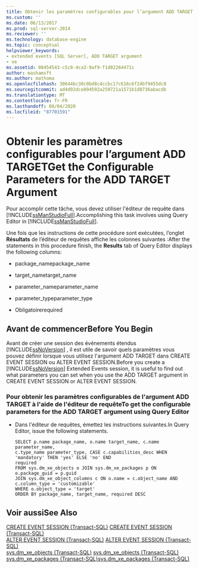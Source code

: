 ```yaml
---
title: Obtenir les paramètres configurables pour l’argument ADD TARGET | Microsoft Docs
ms.custom: ''
ms.date: 06/13/2017
ms.prod: sql-server-2014
ms.reviewer: ''
ms.technology: database-engine
ms.topic: conceptual
helpviewer_keywords:
- extended events [SQL Server], ADD TARGET argument
- xe
ms.assetid: 08454543-c5c8-4ca3-9af9-f1d82264471c
author: mashamsft
ms.author: mathoma
ms.openlocfilehash: 30644bc30c0bd8c4ccbc17c616c6f24bf9455dc8
ms.sourcegitcommit: ad4d92dce894592a259721a1571b1d8736abacdb
ms.translationtype: MT
ms.contentlocale: fr-FR
ms.lasthandoff: 08/04/2020
ms.locfileid: "87701591"
---
```

# <a name="get-the-configurable-parameters-for-the-add-target-argument"></a><span data-ttu-id="c16e8-102">Obtenir les paramètres configurables pour l’argument ADD TARGET</span><span class="sxs-lookup"><span data-stu-id="c16e8-102">Get the Configurable Parameters for the ADD TARGET Argument</span></span>
  <span data-ttu-id="c16e8-103">Pour accomplir cette tâche, vous devez utiliser l'éditeur de requête dans [!INCLUDE[ssManStudioFull](../includes/ssmanstudiofull-md.md)].</span><span class="sxs-lookup"><span data-stu-id="c16e8-103">Accomplishing this task involves using Query Editor in [!INCLUDE[ssManStudioFull](../includes/ssmanstudiofull-md.md)].</span></span>  
  
 <span data-ttu-id="c16e8-104">Une fois que les instructions de cette procédure sont exécutées, l’onglet **Résultats** de l’éditeur de requêtes affiche les colonnes suivantes :</span><span class="sxs-lookup"><span data-stu-id="c16e8-104">After the statements in this procedure finish, the **Results** tab of Query Editor displays the following columns:</span></span>  
  
-   <span data-ttu-id="c16e8-105">package_name</span><span class="sxs-lookup"><span data-stu-id="c16e8-105">package_name</span></span>  
  
-   <span data-ttu-id="c16e8-106">target_name</span><span class="sxs-lookup"><span data-stu-id="c16e8-106">target_name</span></span>  
  
-   <span data-ttu-id="c16e8-107">parameter_name</span><span class="sxs-lookup"><span data-stu-id="c16e8-107">parameter_name</span></span>  
  
-   <span data-ttu-id="c16e8-108">parameter_type</span><span class="sxs-lookup"><span data-stu-id="c16e8-108">parameter_type</span></span>  
  
-   <span data-ttu-id="c16e8-109">Obligatoire</span><span class="sxs-lookup"><span data-stu-id="c16e8-109">required</span></span>  
  
##  <a name="before-you-begin"></a><a name="BeforeYouBegin"></a> <span data-ttu-id="c16e8-110">Avant de commencer</span><span class="sxs-lookup"><span data-stu-id="c16e8-110">Before You Begin</span></span>  
 <span data-ttu-id="c16e8-111">Avant de créer une session des événements étendus [!INCLUDE[ssNoVersion](../includes/ssnoversion-md.md)] , il est utile de savoir quels paramètres vous pouvez définir lorsque vous utilisez l'argument ADD TARGET dans CREATE EVENT SESSION ou ALTER EVENT SESSION.</span><span class="sxs-lookup"><span data-stu-id="c16e8-111">Before you create a [!INCLUDE[ssNoVersion](../includes/ssnoversion-md.md)] Extended Events session, it is useful to find out what parameters you can set when you use the ADD TARGET argument in CREATE EVENT SESSION or ALTER EVENT SESSION.</span></span>  
  
### <a name="to-get-the-configurable-parameters-for-the-add-target-argument-using-query-editor"></a><span data-ttu-id="c16e8-112">Pour obtenir les paramètres configurables de l'argument ADD TARGET à l'aide de l'éditeur de requête</span><span class="sxs-lookup"><span data-stu-id="c16e8-112">To get the configurable parameters for the ADD TARGET argument using Query Editor</span></span>  
  
-   <span data-ttu-id="c16e8-113">Dans l'éditeur de requêtes, émettez les instructions suivantes.</span><span class="sxs-lookup"><span data-stu-id="c16e8-113">In Query Editor, issue the following statements.</span></span>  
  
    ```  
    SELECT p.name package_name, o.name target_name, c.name parameter_name,   
    c.type_name parameter_type, CASE c.capabilities_desc WHEN 'mandatory' THEN 'yes' ELSE 'no' END   
    required   
    FROM sys.dm_xe_objects o JOIN sys.dm_xe_packages p ON o.package_guid = p.guid   
    JOIN sys.dm_xe_object_columns c ON o.name = c.object_name AND c.column_type = 'customizable'  
    WHERE o.object_type = 'target'   
    ORDER BY package_name, target_name, required DESC  
    ```  
  
## <a name="see-also"></a><span data-ttu-id="c16e8-114">Voir aussi</span><span class="sxs-lookup"><span data-stu-id="c16e8-114">See Also</span></span>  
 <span data-ttu-id="c16e8-115">[CREATE EVENT SESSION &#40;Transact-SQL&#41;](/sql/t-sql/statements/create-event-session-transact-sql) </span><span class="sxs-lookup"><span data-stu-id="c16e8-115">[CREATE EVENT SESSION &#40;Transact-SQL&#41;](/sql/t-sql/statements/create-event-session-transact-sql) </span></span>  
 <span data-ttu-id="c16e8-116">[ALTER EVENT SESSION &#40;Transact-SQL&#41;](/sql/t-sql/statements/alter-event-session-transact-sql) </span><span class="sxs-lookup"><span data-stu-id="c16e8-116">[ALTER EVENT SESSION &#40;Transact-SQL&#41;](/sql/t-sql/statements/alter-event-session-transact-sql) </span></span>  
 <span data-ttu-id="c16e8-117">[sys.dm_xe_objects &#40;Transact-SQL&#41;](/sql/relational-databases/system-dynamic-management-views/sys-dm-xe-objects-transact-sql) </span><span class="sxs-lookup"><span data-stu-id="c16e8-117">[sys.dm_xe_objects &#40;Transact-SQL&#41;](/sql/relational-databases/system-dynamic-management-views/sys-dm-xe-objects-transact-sql) </span></span>  
 [<span data-ttu-id="c16e8-118">sys.dm_xe_packages &#40;Transact-SQL&#41;</span><span class="sxs-lookup"><span data-stu-id="c16e8-118">sys.dm_xe_packages &#40;Transact-SQL&#41;</span></span>](/sql/relational-databases/system-dynamic-management-views/sys-dm-xe-packages-transact-sql)  
  
  
